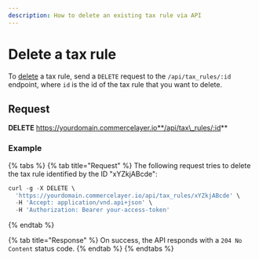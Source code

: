 ```yaml
---
description: How to delete an existing tax rule via API
---
```


# Delete a tax rule

To [delete](https://docs.commercelayer.io/developers/deleting-resources) a tax rule, send a `DELETE` request to the `/api/tax_rules/:id` endpoint, where `id` is the id of the tax rule that you want to delete.

## Request

**DELETE** https://yourdomain.commercelayer.io**/api/tax\_rules/:id**

### Example

{% tabs %}
{% tab title="Request" %}
The following request tries to delete the tax rule identified by the ID "xYZkjABcde":

```javascript
curl -g -X DELETE \
  'https://yourdomain.commercelayer.io/api/tax_rules/xYZkjABcde' \
  -H 'Accept: application/vnd.api+json' \
  -H 'Authorization: Bearer your-access-token'
```
{% endtab %}

{% tab title="Response" %}
On success, the API responds with a `204 No Content` status code.
{% endtab %}
{% endtabs %}
